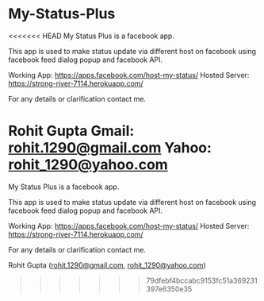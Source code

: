My-Status-Plus
==============

<<<<<<< HEAD
My Status Plus is a facebook app.

This app is used to make status update via different host on facebook using facebook feed dialog popup and facebook API.

Working App: https://apps.facebook.com/host-my-status/ 
Hosted Server: https://strong-river-7114.herokuapp.com/

For any details or clarification contact me.

Rohit Gupta 
Gmail: rohit.1290@gmail.com
Yahoo: rohit_1290@yahoo.com
=======
My Status Plus is a facebook app. 

This app is used to make status update via different host on facebook using facebook feed dialog popup and facebook API.


Working App: https://apps.facebook.com/host-my-status/
Hosted Server: https://strong-river-7114.herokuapp.com/




For any details or clarification contact me.

Rohit Gupta (rohit.1290@gmail.com, rohit_1290@yahoo.com)

>>>>>>> 79dfebf4bccabc9153fc51a369231397e6350e35
